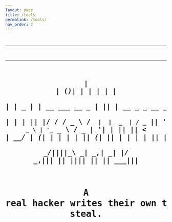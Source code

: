 ```yaml
---
layout: page
title: /tools
permalink: /tools/
nav_order: 2
---
```

<div style="text-align: center;">
<pre>

----------------------------------------------------------------------------------
 _      _  _                      _   _                                           
| |    (_)| |                    | | | |                                          
| |     _ | | __  ___     __ _   | |_| |  __ _  _ __ ___   _ __ ___    ___  _ __  
| |    | || |/ / / _ \   / _` |  |  _  | / _` || '_ ` _ \ | '_ ` _ \  / _ \| '__| 
| |____| ||   < |  __/  | (_| |  | | | || (_| || | | | | || | | | | ||  __/| |    
\_____/|_||_|\_\ \___|   \__,_|  \_| |_/ \__,_||_| |_| |_||_| |_| |_| \___||_|    
----------------------------------------------------------------------------------

# A real hacker writes their own tools. Or improves the ones they steal.

</pre>
</div>                                                                                                                